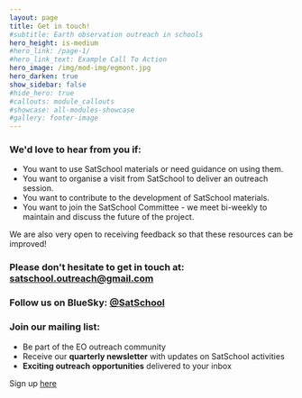 ```yaml
---
layout: page
title: Get in touch!
#subtitle: Earth observation outreach in schools
hero_height: is-medium
#hero_link: /page-1/
#hero_link_text: Example Call To Action
hero_image: /img/mod-img/egmont.jpg
hero_darken: true
show_sidebar: false
#hide_hero: true
#callouts: module_callouts
#showcase: all-modules-showcase
#gallery: footer-image
---
```

### We'd love to hear from you if:

- You want to use SatSchool materials or need guidance on using them.
- You want to organise a visit from SatSchool to deliver an outreach session.
- You want to contribute to the development of SatSchool materials.
- You want to join the SatSchool Committee - we meet bi-weekly to maintain and discuss the future of the project.

We are also very open to receiving feedback so that these resources can be improved!

### Please don't hesitate to get in touch at: [satschool.outreach@gmail.com](mailto:satschool.outreach@gmail.com)

### Follow us on BlueSky: [@SatSchool](https://bsky.app/profile/satschool.bsky.social)

### Join our mailing list:

- Be part of the EO outreach community
- Receive our **quarterly newsletter** with updates on SatSchool activities
- **Exciting outreach opportunities** delivered to your inbox

Sign up [here](http://eepurl.com/i0znr6)

<br/><br/><br/><br/><br/>
